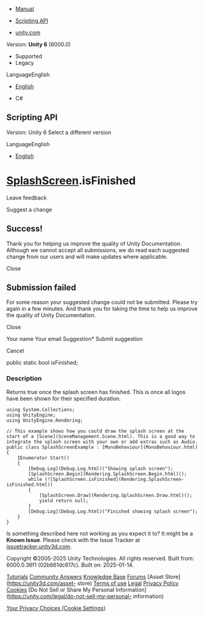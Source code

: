 [ ]()

  * [Manual](../Manual/index.html)
  * [Scripting API](../ScriptReference/index.html)

  * [unity.com](https://unity.com/)

Version: **Unity 6** (6000.0)

  * Supported
  * Legacy

LanguageEnglish

  * [English]()

  * C#

[ ](https://docs.unity3d.com)

## Scripting API

Version: Unity 6 Select a different version

LanguageEnglish

  * [English]()

#  [SplashScreen](Rendering.SplashScreen.html).isFinished

Leave feedback

Suggest a change

## Success!

Thank you for helping us improve the quality of Unity Documentation. Although
we cannot accept all submissions, we do read each suggested change from our
users and will make updates where applicable.

Close

## Submission failed

For some reason your suggested change could not be submitted. Please <a>try
again</a> in a few minutes. And thank you for taking the time to help us
improve the quality of Unity Documentation.

Close

Your name Your email Suggestion* Submit suggestion

Cancel

[ ]()

public static bool isFinished;

### Description

Returns true once the splash screen has finished. This is once all logos have
been shown for their specified duration.

    
    
    using System.Collections;
    using UnityEngine;
    using UnityEngine.Rendering;  
      
    // This example shows how you could draw the splash screen at the start of a [Scene](SceneManagement.Scene.html). This is a good way to integrate the splash screen with your own or add extras such as Audio.
    public class SplashScreenExample : [MonoBehaviour](MonoBehaviour.html)
    {
        IEnumerator Start()
        {
            [Debug.Log](Debug.Log.html)("Showing splash screen");
            [SplashScreen.Begin](Rendering.SplashScreen.Begin.html)();
            while (![SplashScreen.isFinished](Rendering.SplashScreen-isFinished.html))
            {
                [SplashScreen.Draw](Rendering.SplashScreen.Draw.html)();
                yield return null;
            }
            [Debug.Log](Debug.Log.html)("Finished showing splash screen");
        }
    }
    

Is something described here not working as you expect it to? It might be a
**Known Issue**. Please check with the Issue Tracker at
[issuetracker.unity3d.com](https://issuetracker.unity3d.com).

Copyright ©2005-2025 Unity Technologies. All rights reserved. Built from:
6000.0.36f1 (02b661dc617c). Built on: 2025-01-14.

[Tutorials](https://unity3d.com/learn) [Community
Answers](https://answers.unity3d.com) [Knowledge
Base](https://support.unity3d.com/hc/en-us)
[Forums](https://forum.unity3d.com) [Asset Store](https://unity3d.com/asset-
store) [Terms of use](https://docs.unity3d.com/Manual/TermsOfUse.html)
[Legal](https://unity.com/legal) [Privacy
Policy](https://unity.com/legal/privacy-policy)
[Cookies](https://unity.com/legal/cookie-policy) [Do Not Sell or Share My
Personal Information](https://unity.com/legal/do-not-sell-my-personal-
information)

[Your Privacy Choices (Cookie Settings)](javascript:void\(0\);)


